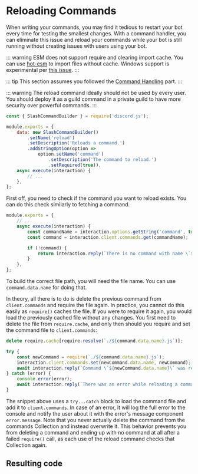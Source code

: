 # Reloading Commands

When writing your commands, you may find it tedious to restart your bot every time for testing the smallest changes. With a command handler, you can eliminate this issue and reload your commands while your bot is still running without creating issues with users using your bot.

::: warning
ESM does not support require and clearing import cache. You can use [hot-esm](https://www.npmjs.com/package/hot-esm) to import files without cache. Windows support is experimental per [this issue](https://github.com/vinsonchuong/hot-esm/issues/33).
:::

::: tip
This section assumes you followed the [Command Handling](/creating-your-bot/command-handling.md) part.
:::

::: warning
The reload command ideally should not be used by every user. You should deploy it as a guild command in a private guild to have more security over powerful commands.
:::

```js
const { SlashCommandBuilder } = require('discord.js');

module.exports = {
	data: new SlashCommandBuilder()
		.setName('reload')
		.setDescription('Reloads a command.')
		.addStringOption(option =>
			option.setName('command')
				.setDescription('The command to reload.')
				.setRequired(true)),
	async execute(interaction) {
		// ...
	},
};
```

First off, you need to check if the command you want to reload exists. You can do this check similarly to fetching a command.

```js {4-9}
module.exports = {
	// ...
	async execute(interaction) {
		const commandName = interaction.options.getString('command', true).toLowerCase();
		const command = interaction.client.commands.get(commandName);

		if (!command) {
			return interaction.reply(`There is no command with name \`${commandName}\`!`);
		}
	},
};
```

To build the correct file path, you will need the file name. You can use `command.data.name` for doing that.

In theory, all there is to do is delete the previous command from `client.commands` and require the file again. In practice, you cannot do this easily as `require()` caches the file. If you were to require it again, you would load the previously cached file without any changes. You first need to delete the file from `require.cache`, and only then should you require and set the command file to `client.commands`:

```js {1,4-6}
delete require.cache[require.resolve(`./${command.data.name}.js`)];

try {
	const newCommand = require(`./${command.data.name}.js`);
	interaction.client.commands.set(newCommand.data.name, newCommand);
	await interaction.reply(`Command \`${newCommand.data.name}\` was reloaded!`);
} catch (error) {
	console.error(error);
	await interaction.reply(`There was an error while reloading a command \`${command.data.name}\`:\n\`${error.message}\``);
}
```

The snippet above uses a `try...catch` block to load the command file and add it to `client.commands`. In case of an error, it will log the full error to the console and notify the user about it with the error's message component `error.message`. Note that you never actually delete the command from the commands Collection and instead overwrite it. This behavior prevents you from deleting a command and ending up with no command at all after a failed `require()` call, as each use of the reload command checks that Collection again.

## Resulting code

<ResultingCode path="additional-features/reloading-commands" />
